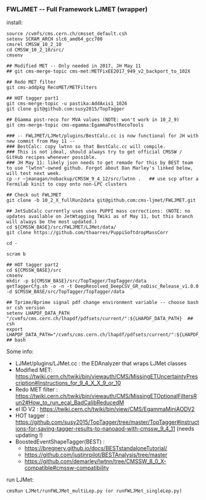 ### FWLJMET -- Full Framework LJMET (wrapper)



install:

	source /cvmfs/cms.cern.ch/cmsset_default.csh
	setenv SCRAM_ARCH slc6_amd64_gcc700
	cmsrel CMSSW_10_2_10
	cd CMSSW_10_2_10/src/
	cmsenv

	## Modified MET -- Only needed in 2017, JH May 11
	## git cms-merge-topic cms-met:METFixEE2017_949_v2_backport_to_102X

	## Redo MET filter
	git cms-addpkg RecoMET/METFilters

	## HOT tagger part1
	git cms-merge-topic -u pastika:AddAxis1_1026
	git clone git@github.com:susy2015/TopTagger

	## EGamma post-reco for MVA values (NOTE: won't work in 10_2_9)
	git cms-merge-topic cms-egamma:EgammaPostRecoTools

	### -- FWLJMET/LJMet/plugins/BestCalc.cc is now functional for JH with new commit from May 11 --
	### BestCalc: copy lwtnn so that BestCalc.cc will compile.
	### This is not ideal, should always try to get official CMSSW / GitHub recipes whenever possible.
	### JH May 11: likely json needs to get remade for this by BEST team to use "lwtnn"-owned github. Forgot about Dan Marley's linked below, will test next week.
	cp -r ~jmanagan/nobackup/CMSSW_9_4_12/src/lwtnn .   ## use scp after a Fermilab kinit to copy onto non-LPC clusters

	## Check out FWLJMET
	git clone -b 10_2_X_fullRun2data git@github.com:cms-ljmet/FWLJMET.git

	## JetSubCalc currently uses uses PUPPI mass corrections: (NOTE: no updates available on JetWtagging TWiki as of May 11, but this branch will always be the most updated.)
	cd ${CMSSW_BASE}/src/FWLJMET/LJMet/data/
	git clone https://github.com/thaarres/PuppiSoftdropMassCorr

	cd -

	scram b

	## HOT tagger part2
	cd ${CMSSW_BASE}/src
	cmsenv
	mkdir -p ${CMSSW_BASE}/src/TopTagger/TopTagger/data
	getTaggerCfg.sh -o -n -t DeepResolved_DeepCSV_GR_noDisc_Release_v1.0.0 -d $CMSSW_BASE/src/TopTagger/TopTagger/data

	## Tprime/Bprime signal pdf change environment variable -- choose bash or csh version
	setenv LHAPDF_DATA_PATH "/cvmfs/cms.cern.ch/lhapdf/pdfsets/current/":${LHAPDF_DATA_PATH}  ## csh
	export LHAPDF_DATA_PATH="/cvmfs/cms.cern.ch/lhapdf/pdfsets/current/":${LHAPDF_DATA_PATH}  ## bash



Some info:

- LJMet/plugins/LJMet.cc : the EDAnalyzer that wraps LJMet classes
- Modified MET: https://twiki.cern.ch/twiki/bin/viewauth/CMS/MissingETUncertaintyPrescription#Instructions_for_9_4_X_X_9_or_10
- Redo MET filter : https://twiki.cern.ch/twiki/bin/viewauth/CMS/MissingETOptionalFiltersRun2#How_to_run_ecal_BadCalibReducedM
- el ID V2 : https://twiki.cern.ch/twiki/bin/view/CMS/EgammaMiniAODV2
- HOT tagger : https://github.com/susy2015/TopTagger/tree/master/TopTagger#instructions-for-saving-tagger-results-to-nanoaod-with-cmssw_9_4_11 (needs updating !)
- BoostedEventShapeTagger(BEST) :
     - https://bregnery.github.io/docs/BESTstandaloneTutorial/
     - https://github.com/justinrpilot/BESTAnalysis/tree/master
     - https://github.com/demarley/lwtnn/tree/CMSSW_8_0_X-compatible#cmssw-compatibility


run LJMet:

    cmsRun LJMet/runFWLJMet_multiLep.py (or runFWLJMet_singleLep.py)

